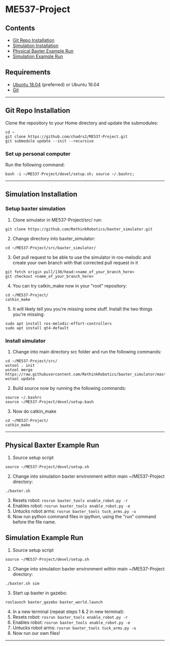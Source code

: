 # ME537-Project

## Contents
* [Git Repo Installation](#git-repo-installation)
* [Simulation Installation](#simulation-installation)
* [Physical Baxter Example Run](#physical-baxter-example-run)
* [Simulation Example Run](#simulation-example-run)

## Requirements
* [Ubuntu 18.04](https://ubuntu.com/download/desktop) (preferred) or Ubuntu 16.04
* [Git](https://git-scm.com/download/linux)

----------

## Git Repo Installation

Clone the repository to your Home directory and update the submodules:
```
cd ~
git clone https://github.com/chadrs2/ME537-Project.git
git submodule update --init --recursive
```

### Set up personal computer
Run the following command:

```
bash -i ~/ME537-Project/devel/setup.sh; source ~/.bashrc;
```

------------

## Simulation Installation
### Setup baxter simulation
1. Clone simulator in ME537-Project/src/ run:
```
git clone https://github.com/RethinkRobotics/baxter_simulator.git
```
2. Change directory into baxter_simulator:
```
cd ~/ME537-Project/src/baxter_simulator/
```
3. Get pull request to be able to use the simulator in ros-melodic and create your own branch with that corrected pull request in it
```
git fetch origin pull/130/head:<name_of_your_branch_here>
git checkout <name_of_your_branch_here>
```
4. You can try catkin_make now in your "root" repository:
```
cd ~/ME537-Project/
catkin_make
```
5. It will likely tell you you're missing some stuff. Install the two things you're missing:
```
sudo apt install ros-melodic-effort-controllers
sudo apt install qt4-default
```

### Install simulator
1. Change into main directory src folder and run the following commands:
```
cd ~/ME537-Project/src/
wstool . init
wstool merge https://raw.githubusercontent.com/RethinkRobotics/baxter_simulator/master/baxter_simulator.rosinstall
wstool update
```
2. Build source now by running the following commands:
```
source ~/.bashrc
source ~/ME537-Project/devel/setup.bash
```
3. Now do catkin_make
```
cd ~/ME537-Project/
catkin_make
```

------------

## Physical Baxter Example Run
1. Source setup script
```
source ~/ME537-Project/devel/setup.sh
```
2. Change into simulation baxter environment within main ~/ME537-Project directory:
```
./baxter.sh
```
3. Resets robot: ``` rosrun baxter_tools enable_robot.py -r ```
4. Enables robot: ``` rosrun baxter_tools enable_robot.py -e ```
5. Untucks robot arms: ``` rosrun baxter_tools tuck_arms.py -u ```
6. Now run python command files in ipython, using the "run" command before the file name.

## Simulation Example Run
1. Source setup script
```
source ~/ME537-Project/devel/setup.sh
```
2. Change into simulation baxter environment within main ~/ME537-Project directory:
```
./baxter.sh sim
```
3. Start up baxter in gazebo:
```
roslaunch baxter_gazebo baxter_world.launch
```

4. In a new terminal (repeat steps 1 & 2 in new terminal):
5. Resets robot: ``` rosrun baxter_tools enable_robot.py -r ```
6. Enables robot: ``` rosrun baxter_tools enable_robot.py -e ```
7. Untucks robot arms: ``` rosrun baxter_tools tuck_arms.py -u ```
8. Now run our own files!

------------
